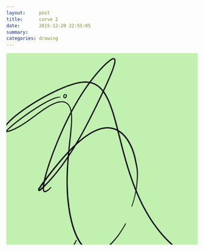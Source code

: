 ```yaml
---
layout:     post
title:      curve 2
date:       2015-12-20 22:55:05
summary:    
categories: drawing
---
```

![curve 2](/images/diary/curve-2.png "a penguin?")
